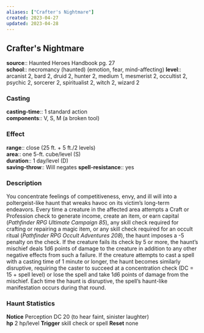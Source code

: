 ```yaml
---
aliases: ["Crafter's Nightmare"]
created: 2023-04-27
updated: 2023-04-28
---
```


## Crafter's Nightmare

**source**:: Haunted Heroes Handbook pg. 27  
**school**:: necromancy (haunted) (emotion, fear, mind-affecting)
**level**:: arcanist 2, bard 2, druid 2, hunter 2, medium 1, mesmerist 2, occultist 2, psychic 2, sorcerer 2, spiritualist 2, witch 2, wizard 2

### Casting

**casting-time**:: 1 standard action  
**components**:: V, S, M (a broken tool)

### Effect

**range**:: close (25 ft. + 5 ft./2 levels)  
**area**:: one 5-ft. cube/level (S)  
**duration**:: 1 day/level (D)  
**saving-throw**:: Will negates
**spell-resistance**:: yes

### Description

You concentrate feelings of competitiveness, envy, and ill will into a poltergeist-like haunt that wreaks havoc on its victim’s long-term endeavors. Every time a creature in the affected area attempts a Craft or Profession check to generate income, create an item, or earn capital (*Pathfinder RPG Ultimate Campaign 85*), any skill check required for crafting or repairing a magic item, or any skill check required for an occult ritual (*Pathfinder RPG Occult Adventures 208*), the haunt imposes a -5 penalty on the check. If the creature fails its check by 5 or more, the haunt’s mischief deals 1d6 points of damage to the creature in addition to any other negative effects from such a failure. If the creature attempts to cast a spell with a casting time of 1 minute or longer, the haunt becomes similarly disruptive, requiring the caster to succeed at a concentration check (DC = 15 + spell level) or lose the spell and take 1d6 points of damage from the mischief. Each time the haunt is disruptive, the spell’s haunt-like manifestation occurs during that round.  
  

### Haunt Statistics

**Notice** Perception DC 20 (to hear faint, sinister laughter)  
**hp** 2 hp/level
**Trigger** skill check or spell
**Reset** none
